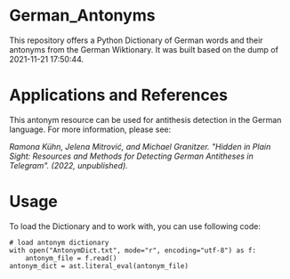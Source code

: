 # German_Antonyms
This repository offers a Python Dictionary of German words and their antonyms from the German Wiktionary.
It was built based on the dump of 2021-11-21 17:50:44.


# Applications and References
This antonym resource can be used for antithesis detection in the German language.
For more information, please see:

*Ramona Kühn, Jelena Mitrović, and Michael Granitzer. "Hidden in Plain Sight: Resources and Methods for Detecting German Antitheses in Telegram". (2022, unpublished).*

# Usage
To load the Dictionary and to work with, you can use following code:
```
# load antonym dictionary
with open("AntonymDict.txt", mode="r", encoding="utf-8") as f:
    antonym_file = f.read()
antonym_dict = ast.literal_eval(antonym_file)

```
